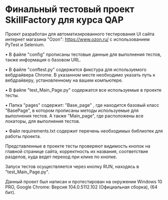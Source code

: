 # Финальный тестовый проект SkillFactory для курса QAP
Проект разработан для автоматизированного тестирования UI сайта интернет магазина "Ozon": https://www.ozon.ru/ с использованием PyTest и Selenium.

•	В файле "config" прописаны тестовые данные для выполнения тестов, также информация о базовом URL.

•	В файле "conftest.py" содержится фикстура для используемого вебдрайвера Chrome. В указанном месте необходимо указать путь к вебдрайверу, установленному на вашем компьютере.

•	В файле "test_Main_Page.py" содержатся все используемые в проекте тесты.

•	Папка "pages" содержит: "Base_page" , где находится базовый класс "BasePage", в котором прописаны методы используемые для выполнения тестов. А также "Main_page", где расположены все локаторы, для выполнения тестов.

•	Файл requirements.txt содержит перечень необходимых библиотек для работы проекта.

Представленные в проекте тесты проверяют видимость кнопок на главной странице сайта, корректность их названия, соответствие разделов, куда ведет переход при клике по кнопке.

Запуск тестов осуществляется через кнопку RUN, находясь в "test_Main_Page.py".

Данный проект был написан и протестирован на окружении Windows 10 PRO, Google Chrome: Версия 104.0.5112.102 (Официальная сборка), (64 бит).
